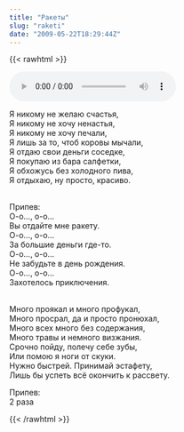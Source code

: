 ```yaml
---
title: "Ракеты"
slug: "raketi"
date: "2009-05-22T18:29:44Z"
---
```


{{< rawhtml >}}

<audio controls>
    <source src="/audio/02-Raket.mp3" type="audio/mpeg">
    Your browser does not support the audio element.
</audio>

<p>Я никому не желаю счастья,<br />Я никому не хочу ненастья, <br />Я никому не хочу печали, <br />Я лишь за то, чтоб коровы мычали, <br />Я отдаю свои деньги соседке, <br />Я покупаю из бара салфетки, <br />Я обхожусь без холодного пива,<br />Я отдыхаю, ну просто, красиво.</p>
<p><br />Припев:<br />О-о..., о-о…<br />Вы отдайте мне ракету.<br />О-о…, о-о…<br />За большие деньги где-то.<br />О-о..., о-о…<br />Не забудьте в день рождения.<br />О-о..., о-о…<br />Захотелось приключения.</p>
<p><br />Много проякал и много профукал,<br />Много просрал, да и просто пронюхал, <br />Много всех много без содержания, <br />Много травы и немного визжания.<br />Срочно пойду, полечу себе зубы,<br />Или помою я ноги от скуки.<br />Нужно быстрей. Принимай эстафету,<br />Лишь бы успеть всё окончить к рассвету.</p>
<p>Припев:<br />2 раза</p>
{{< /rawhtml >}}
